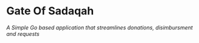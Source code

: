 # **G**ate **O**f **S**adaqah
_A Simple Go based application that streamlines donations, disimbursment and requests_

